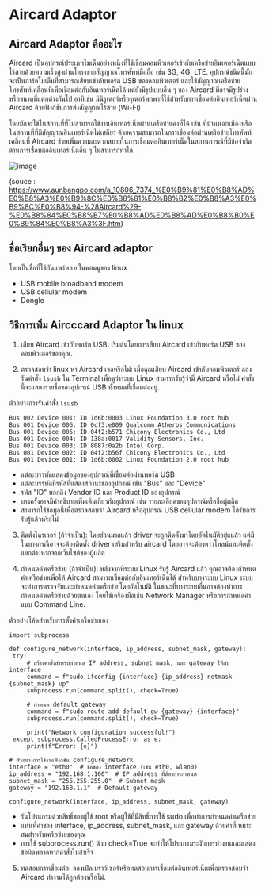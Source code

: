 # Aircard Adaptor
## Aircard Adaptor คืออะไร
   Aircard เป็นอุปกรณ์ประเภทโมเด็มอย่างหนึ่งที่ใช้เชื่อมคอมพิวเตอร์เข้ากับเครือข่ายอินเตอร์เน็ตแบบไร้สายด้วยความเร็วสูงผ่านโครงข่ายสัญญาณโทรศัพท์มือถือ เช่น 3G, 4G, LTE. อุปกรณ์ชนิดนี้มักจะเป็นการ์ดโมเด็มที่สามารถเสียบเข้ากับพอร์ต USB ของคอมพิวเตอร์ และใช้สัญญาณเครือข่ายโทรศัพท์เคลื่อนที่เพื่อเชื่อมต่อกับอินเทอร์เน็ตได้ แต่ยังมีรูปแบบอื่น ๆ ของ Aircard ที่อาจมีรูปร่างหรือขนาดที่แตกต่างกันไป อาทิเช่น มินิรูเตอร์หรือรูเตอร์พกพาที่ใช้สำหรับการเชื่อมต่ออินเทอร์เน็ตผ่าน Aircard ด้วยฟังก์ชันการส่งสัญญาณไร้สาย (Wi-Fi) 

   โดยมักจะใช้ในสถานที่ที่ไม่สามารถใช้งานอินเทอร์เน็ตผ่านเครือข่ายคงที่ได้ เช่น ที่บ้านนอกเมืองหรือในสถานที่ที่มีสัญญาณอินเทอร์เน็ตไม่เสถียร ด้วยความสามารถในการเชื่อมต่อผ่านเครือข่ายโทรศัพท์เคลื่อนที่ Aircard ช่วยเพิ่มความสะดวกสบายในการเชื่อมต่ออินเทอร์เน็ตในสถานการณ์ที่มีข้อจำกัดด้านการเชื่อมต่ออินเทอร์เน็ตอื่น ๆ ไม่สามารถทำได้.

![image](https://github.com/LowEyeQ/Network-1/assets/109953773/2a64e543-b186-4e60-90a2-91b838c6ba90)

(souce : https://www.aunbangpo.com/a_10806_7374_%E0%B9%81%E0%B8%AD%E0%B8%A3%E0%B9%8C%E0%B8%81%E0%B8%B2%E0%B8%A3%E0%B9%8C%E0%B8%94-%28Aircard%29-%E0%B8%84%E0%B8%B7%E0%B8%AD%E0%B8%AD%E0%B8%B0%E0%B9%84%E0%B8%A3%3F.htm)


## ชื่อเรียกอื่นๆ ของ Aircard adaptor
โดยเป็นชื่อที่ใช้กันแพร่หลายในคอมมูของ linux 
* USB mobile broadband modem
* USB cellular modem
* Dongle

## วิธีการเพิ่ม Aircccard Adaptor ใน linux
1. เสียบ Aircard เข้ากับพอร์ต USB:
   เริ่มต้นโดยการเสียบ Aircard เข้ากับพอร์ต USB ของคอมพิวเตอร์ของคุณ.
   
2. ตรวจสอบว่า linux หา Aircard เจอหรือไม่:
   เมื่อคุณเสียบ Aircard เข้ากับคอมพิวเตอร์ ลองรันคำสั่ง `lsusb` ใน Terminal เพื่อดูว่าระบบ Linux สามารถรับรู้ว่ามี Aircard หรือไม่ คำสั่งนี้จะแสดงรายชื่อของอุปกรณ์ USB ทั้งหมดที่เชื่อมต่ออยู่.

ตัวอย่างการรันคำสั่ง `lsusb`
   ```
Bus 002 Device 001: ID 1d6b:0003 Linux Foundation 3.0 root hub
Bus 001 Device 006: ID 0cf3:e009 Qualcomm Atheros Communications 
Bus 001 Device 005: ID 04f2:b571 Chicony Electronics Co., Ltd 
Bus 001 Device 004: ID 138a:0017 Validity Sensors, Inc. 
Bus 001 Device 003: ID 8087:0a2b Intel Corp. 
Bus 001 Device 002: ID 04f2:b56f Chicony Electronics Co., Ltd 
Bus 001 Device 001: ID 1d6b:0002 Linux Foundation 2.0 root hub
```
* แต่ละบรรทัดแสดงข้อมูลของอุปกรณ์ที่เชื่อมต่อผ่านพอร์ต USB
* แต่ละบรรทัดมีรหัสที่แสดงสถานะของอุปกรณ์ เช่น "Bus" และ "Device"
* รหัส "ID" บอกถึง Vendor ID และ Product ID ของอุปกรณ์
* บางครั้งอาจมีคำอธิบายเพิ่มเติมเกี่ยวกับอุปกรณ์ เช่น รายละเอียดของอุปกรณ์หรือชื่อผู้ผลิต
* สามารถใช้ข้อมูลนี้เพื่อตรวจสอบว่า Aircard หรืออุปกรณ์ USB cellular modem ได้รับการรับรู้แล้วหรือไม่

3. ติดตั้งไดรเวอร์ (ถ้าจำเป็น):
โดยส่วนมากแล้ว driver จะถูกติดตั้งมาโดยอัตโนมัติอยู่แแล้ว แต่มีในบางกรณีอาจจะต้องติดตั้ง driver เสริมสำหรับ aircard โดยอาจจะต้องดาวโหลน์และติดตั้งแยกต่างหากจากเว็บไซต์ของผู้ผลิต

4. กำหนดค่าเครือข่าย (ถ้าจำเป็น):
หลังจากที่ระบบ Linux รับรู้ Aircard แล้ว คุณอาจต้องกำหนดค่าเครือข่ายเพื่อให้ Aircard สามารถเชื่อมต่อกับอินเทอร์เน็ตได้ สำหรับบางระบบ Linux ระบบจะทำการตรวจจับและกำหนดค่าเครือข่ายโดยอัตโนมัติ ในขณะที่บางระบบอื่นอาจต้องทำการกำหนดค่าเครือข่ายด้วยตนเอง โดยใช้เครื่องมือเช่น Network Manager หรือการกำหนดค่าแบบ Command Line.

ตัวอย่างโค้ดสำหรับการตั้งค่าเครือข่ายเอง
   ```
import subprocess

def configure_network(interface, ip_address, subnet_mask, gateway):
    try:
        # สร้างคำสั่งสำหรับกำหนด IP address, subnet mask, และ gateway ให้กับ interface
        command = f"sudo ifconfig {interface} {ip_address} netmask {subnet_mask} up"
        subprocess.run(command.split(), check=True)

        # กำหนด default gateway
        command = f"sudo route add default gw {gateway} {interface}"
        subprocess.run(command.split(), check=True)

        print("Network configuration successful!")
    except subprocess.CalledProcessError as e:
        print(f"Error: {e}")

# ตัวอย่างการใช้งานฟังก์ชัน configure_network
interface = "eth0"  # ชื่อของ interface (เช่น eth0, wlan0)
ip_address = "192.168.1.100"  # IP address ที่ต้องการกำหนด
subnet_mask = "255.255.255.0"  # Subnet mask
gateway = "192.168.1.1"  # Default gateway

configure_network(interface, ip_address, subnet_mask, gateway)
```
* รันโปรแกรมด้วยสิทธิ์ของผู้ใช้ root หรือผู้ใช้ที่มีสิทธิ์การใช้ sudo เพื่อทำการกำหนดค่าเครือข่าย
* แทนที่ค่าของ interface, ip_address, subnet_mask, และ gateway ด้วยค่าที่เหมาะสมสำหรับเครือข่ายของคุณ
* การใช้ subprocess.run() ด้วย check=True จะทำให้โปรแกรมระงับการทำงานและแสดงข้อผิดพลาดหากคำสั่งไม่สำเร็จ

5. ทดสอบการเชื่อมต่อ:
ลองเปิดเบราว์เซอร์หรือทดสอบการเชื่อมต่ออินเทอร์เน็ตเพื่อตรวจสอบว่า Aircard ทำงานได้ถูกต้องหรือไม่.
